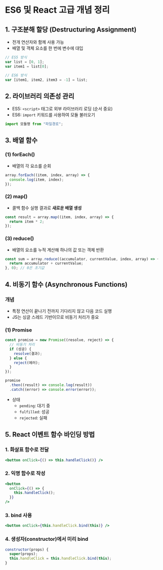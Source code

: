 # ES6 및 React 고급 개념 정리

## 1. 구조분해 할당 (Destructuring Assignment)

- 전개 연산자와 함께 사용 가능
- 배열 및 객체 요소를 한 번에 변수에 대입

```js
// ES5 방식
var list = [0, 1];
var item1 = list[0];

// ES6 방식
var [item1, item2, item3 = -1] = list;
```

## 2. 라이브러리 의존성 관리

- ES5: `<script>` 태그로 외부 라이브러리 로딩 (순서 중요)
- ES6: `import` 키워드를 사용하여 모듈 불러오기

```js
import 모듈명 from "파일경로";
```

## 3. 배열 함수

### (1) forEach()

- 배열의 각 요소를 순회

```js
array.forEach((item, index, array) => {
  console.log(item, index);
});
```

### (2) map()

- 콜백 함수 실행 결과로 **새로운 배열 생성**

```js
const result = array.map((item, index, array) => {
  return item * 2;
});
```

### (3) reduce()

- 배열의 요소를 누적 계산해 하나의 값 또는 객체 반환

```js
const sum = array.reduce((accumulator, currentValue, index, array) => {
  return accumulator + currentValue;
}, 0); // 0은 초기값
```

## 4. 비동기 함수 (Asynchronous Functions)

### 개념

- 특정 연산이 끝나기 전까지 기다리지 않고 다음 코드 실행
- JS는 싱글 스레드 기반이므로 비동기 처리가 중요

### (1) Promise

```js
const promise = new Promise((resolve, reject) => {
  // 비동기 처리
  if (성공) {
    resolve(결과);
  } else {
    reject(에러);
  }
});

promise
  .then((result) => console.log(result))
  .catch((error) => console.error(error));
```

- 상태
  - `pending`: 대기 중
  - `fulfilled`: 성공
  - `rejected`: 실패

## 5. React 이벤트 함수 바인딩 방법

### 1. 화살표 함수로 전달

```jsx
<button onClick={() => this.handleClick()} />
```

### 2. 익명 함수로 작성

```jsx
<button
  onClick={() => {
    this.handleClick();
  }}
/>
```

### 3. bind 사용

```jsx
<button onClick={this.handleClick.bind(this)} />
```

### 4. 생성자(constructor)에서 미리 bind

```js
constructor(props) {
  super(props);
  this.handleClick = this.handleClick.bind(this);
}
```
